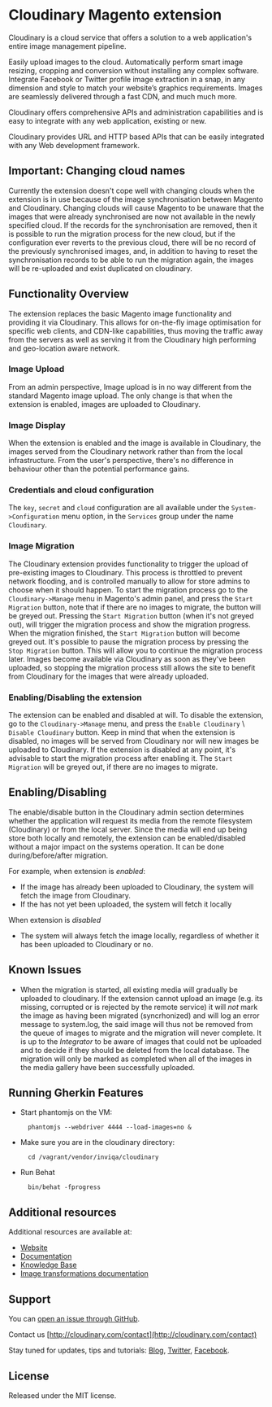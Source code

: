# Cloudinary Magento extension

Cloudinary is a cloud service that offers a solution to a web application's entire image management pipeline. 

Easily upload images to the cloud. Automatically perform smart image resizing, cropping and conversion without installing any complex software. Integrate Facebook or Twitter profile image extraction in a snap, in any dimension and style to match your website’s graphics requirements. Images are seamlessly delivered through a fast CDN, and much much more. 

Cloudinary offers comprehensive APIs and administration capabilities and is easy to integrate with any web application, existing or new.

Cloudinary provides URL and HTTP based APIs that can be easily integrated with any Web development framework. 


## Important: Changing cloud names

Currently the extension doesn't cope well with changing clouds when the extension is in use because of the image synchronisation between Magento and Cloudinary.
Changing clouds will cause Magento to be unaware that the images that were already synchronised are now not available in the newly specified cloud. If the records for the synchronisation are removed, then it is possible to run the migration process for the new cloud, but if the configuration ever reverts to the previous cloud, there will be no record of the previously synchronised images, and, in addition to having to reset the synchronisation records to be able to run the migration again, the images will be re-uploaded and exist duplicated on cloudinary.

## Functionality Overview

The extension replaces the basic Magento image functionality and providing it via Cloudinary. This allows for on-the-fly image optimisation for specific web clients, and CDN-like capabilities, thus moving the traffic away from the servers as well as serving it from the Cloudinary high performing and geo-location aware network.

### Image Upload

From an admin perspective, Image upload is in no way different from the standard Magento image upload. The only change is that when the extension is enabled, images are uploaded to Cloudinary.

### Image Display

When the extension is enabled and the image is available in Cloudinary, the images served from the Cloudinary network rather than from the local infrastructure. From the user's perspective, there's no difference in behaviour other than the potential performance gains.

### Credentials and cloud configuration

The `key`, `secret` and `cloud` configuration are all available under the `System->Configuration` menu option, in the `Services` group under the name `Cloudinary`.

### Image Migration

The Cloudinary extension provides functionality to trigger the upload of pre-existing images to Cloudinary. This process is throttled to prevent network flooding, and is controlled manually to allow for store admins to choose when it should happen.
To start the migration process go to the `Cloudinary->Manage` menu in Magento's admin panel, and press the `Start Migration` button, note that if there are no images to migrate, the button will be greyed out. Pressing the `Start Migration` button (when it's not greyed out), will trigger the migration process and show the migration progress. When the migration finished, the `Start Migration` button will become greyed out.
It's possible to pause the migration process by pressing the `Stop Migration` button. This will allow you to continue the migration process later.
Images become available via Cloudinary as soon as they've been uploaded, so stopping the migration process still allows the site to benefit from Cloudinary for the images that were already uploaded.

### Enabling/Disabling the extension

The extension can be enabled and disabled at will. To disable the extension, go to the `Cloudinary->Manage` menu, and press the `Enable Cloudinary` \ `Disable Cloudinary` button. Keep in mind that when the extension is disabled, no images will be served from Cloudinary nor will new images be uploaded to Cloudinary.
If the extension is disabled at any point, it's advisable to start the migration process after enabling it. The `Start Migration` will be greyed out, if there are no images to migrate.


## Enabling/Disabling
The enable/disable button in the Cloudinary admin section determines whether the application will request its media from the remote filesystem (Cloudinary) or from the local server. Since the media will end up being store both locally and remotely, the extension can be enabled/disabled without a major impact on the systems operation. It can be done during/before/after migration.

For example, when extension is *enabled*: 
- If the image has already been uploaded to Cloudinary, the system will fetch the image from Cloudinary.
- If the has not yet been uploaded, the system will fetch it locally

When extension is *disabled*
- The system will always fetch the image locally, regardless of whether it has been uploaded to Cloudinary or no.

## Known Issues

- When the migration is started, all existing media will gradually be uploaded to cloudinary. If the extension cannot upload an image (e.g. its missing, corrupted or is rejected by the remote service) it will *not* mark the image as having been migrated (syncrhonized) and will log an error message to system.log, the said image will thus not be removed from the queue of images to migrate and the migration will never complete. It is up to the *Integrator* to be aware of images that could not be uploaded and to decide if they should be deleted from the local database. The migration will only be marked as completed when all of the images in the media gallery have been successfully uploaded.

## Running Gherkin Features
- Start phantomjs on the VM:

        phantomjs --webdriver 4444 --load-images=no &
- Make sure you are in the cloudinary directory:

        cd /vagrant/vendor/inviqa/cloudinary
- Run Behat

        bin/behat -fprogress
        

## Additional resources ##########################################################

Additional resources are available at:

* [Website](http://cloudinary.com)
* [Documentation](http://cloudinary.com/documentation)
* [Knowledge Base](http://support.cloudinary.com/forums)
* [Image transformations documentation](http://cloudinary.com/documentation/image_transformations)

## Support

You can [open an issue through GitHub](https://github.com/cloudinary/cloudinary_magento/issues).

Contact us [http://cloudinary.com/contact](http://cloudinary.com/contact)

Stay tuned for updates, tips and tutorials: [Blog](http://cloudinary.com/blog), [Twitter](https://twitter.com/cloudinary), [Facebook](http://www.facebook.com/Cloudinary).


## License #######################################################################

Released under the MIT license. 
